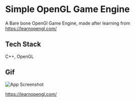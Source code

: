 
# Simple OpenGL Game Engine 

A Bare bone OpenGl Game Engine, 
made after learning from https://learnopengl.com/

## Tech Stack

C++, OpenGL

## Gif

![App Screenshot](https://s3.gifyu.com/images/aaa968e08488983a9a2.gif)

https://learnopengl.com/


